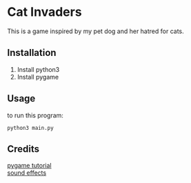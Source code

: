 # Cat Invaders

This is a game inspired by my pet dog and her hatred for cats.

## Installation

1. Install python3
1. Install pygame

## Usage

to run this program:

    python3 main.py
    
## Credits

[pygame tutorial](https://youtu.be/Q-__8Xw9KTM) <br>
[sound effects](https://opengameart.org/)
